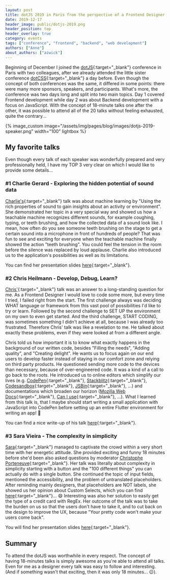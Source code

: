 ```yaml
---
layout: post
title: dotJS 2019 in Paris from the perspective of a Frontend Designer
date: 2019-12-17
header_image: public/dotjs-2019.png
header_position: top
header_overlay: true
category: events
tags: ["conference", "frontend", "backend", "web development"]
authors: ["Anne"]
about_authors: ["azwick"]
---
```


Beginning of December I joined the [dotJS](https://www.dotjs.io/){:target="_blank"} conference in Paris with two colleagues, after we already attended the little sister conference [dotCSS](https://developer.epages.com/blog/events/a-russian-a-brazilian-and-a-german-at-the-dotcss-2019-in-paris/){:target="_blank"} a day before. 
Even though the concept of both conferences was the same, it differed in some points: there were many more sponsors, speakers, and participants.
What's more, the conference was two days long and split into two main topics. 
Day 1 covered Frontend development while day 2 was about Backend development with a focus on JavaScript.
With the concept of 18-minute talks one after the other, it was possible to attend all of the 20 talks without feeling exhausted, quite the contrary...

{% image_custom image="/assets/img/pages/blog/images/dotjs-2019-speaker.png" width="100" lightbox %}

## My favorite talks

Even though every talk of each speaker was wonderfully prepared and very professionally held, I have my TOP 3 very clear on which I would like to provide some details...

### #1 Charlie Gerard - Exploring the hidden potential of sound data

[Charlie's](https://twitter.com/devdevcharlie){:target="_blank"} talk was about machine learning by "Using the rich properties of sound to gain insights about an activity or environment".
She demonstrated her topic in a very special way and showed us how a teachable machine recognizes different sounds, for example coughing, typing, or teeth brushing, and how the collected data of a sound look like.
I mean, how often do you see someone teeth brushing on the stage to get a certain sound into a microphone in front of hundreds of people?
That was fun to see and exciting for everyone when the teachable machine finally showed the action "teeth brushing".
You could feel the tension in the room before the silence was replaced by loud applause.
Charlie also introduced us to the application's possibilities as well as its limitations.

You can find her presentation slides [here](https://docs.google.com/presentation/d/1eXMvepBOs5CT0krFtokZ6ovgMfPNb7TWAPLLFsBPUzk/edit#slide=id.g5bc3345d74_0_16){:target="_blank"}.

### #2 Chris Heilmann - Develop, Debug, Learn?

[Chris'](https://twitter.com/codepo8){:target="_blank"} talk was an answer to a long-standing question for me.
As a Frontend Designer I would love to code some more, but every time I tried, I failed right from the start.
The first challenge always was deciding WHAT language or framework from this vast pool of possibilities I'd like to try or learn.
Followed by the second challenge to SET UP the environment on my own to even get started.
And the third challenge, START CODING, was sometimes something I didn't achieve at all, because I was already too frustrated.
Therefore Chris' talk was like a revelation to me.
He talked about exactly these problems, even if they were looked at from a different angle.

Chris told us how important it is to know what exactly happens in the background of our written code, besides "Filling the needs", "Adding quality", and "Creating delight".
He wants us to focus again on our end users to develop faster instead of staying in our comfort zone and relying on third party products.
He questioned sending more code to the devices than necessary, because of over-engineered code.
It was a kind of a call to go back to the roots.
He introduced us to online editors which simplify our lives (e.g. [CodePen](https://codepen.io/){:target="_blank"}, [Stackblitz](https://stackblitz.com/){:target="_blank"}, [Codesandbox](https://codesandbox.io/){:target="_blank"}, [JSBin](https://jsbin.com/?html,output){:target="_blank"}, ...) and documentations which broaden our horizon ([Mozilla Web Docs](https://developer.mozilla.org/de/){:target="_blank"}, [Can I use](https://caniuse.com/){:target="_blank"}, ...). 
What I learned from this talk is, that I maybe should start writing a small application with JavaScript into CodePen before setting up an entire Flutter environment for writing an app! 😬

You can find a nice write-up of his talk [here](https://christianheilmann.com/2019/12/12/develop-debug-learn-a-time-to-re-think-our-tooling/){:target="_blank"}.

### #3 Sara Vieira - The complexity in simplicity

[Sara](https://twitter.com/NikkitaFTW){:target="_blank"} managed to captivate the crowd within a very short time with her energetic attitude.
She provided exciting and funny 18 minutes before she'd been also asked questions by moderator [Christophe Porteneuve](https://twitter.com/porteneuve){:target="_blank"}.
Her talk was literally about complexity in simplicity starting with a button and the "100 different things" you can actually do with a single button.
She continued the topic of input fields, mentioned the accessibility, and the problem of untranslated placeholders.
After reminding mainly designers, that placeholders are NOT labels, she showed us her opinion about Custom Selects, which you can find [here](https://doineedacustomselect.com){:target="_blank"}... 😄
Interesting was also her solution to easily get the type of a credit card with RegEx.
Her outcome of the talk was to take the burden on us so that the users don't have to take it, and to cut back on the design to improve the UX, because "Your pretty code won't make your users come back".

You will find her presentation slides [here](http://complexity-in-simplicity.surge.sh/){:target="_blank"}.

## Summary

To attend the dotJS was worthwhile in every respect.
The concept of having 18-minutes talks is simply awesome as you're able to attend all talks.
Even for me as a designer every talk was easy to follow and interesting.
(And if something wasn't that exciting, then it was only 18 minutes... 😉).